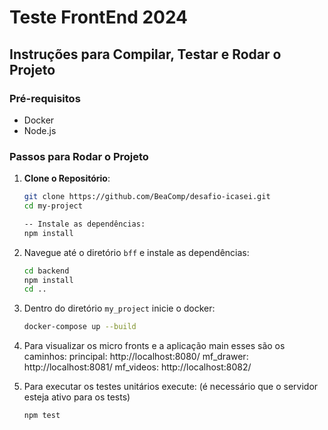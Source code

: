 # Teste FrontEnd 2024

## Instruções para Compilar, Testar e Rodar o Projeto

### Pré-requisitos
- Docker
- Node.js

### Passos para Rodar o Projeto


1. **Clone o Repositório**:
   ```sh
   git clone https://github.com/BeaComp/desafio-icasei.git
   cd my-project

   -- Instale as dependências:
   npm install

2. Navegue até o diretório `bff` e instale as dependências:
   ```sh
   cd backend
   npm install
   cd ..

3. Dentro do diretório `my_project` inicie o docker:
   ```sh
   docker-compose up --build

4. Para visualizar os micro fronts e a aplicação main esses são os caminhos:
   principal: http://localhost:8080/
   mf_drawer: http://localhost:8081/
   mf_videos: http://localhost:8082/

5. Para executar os testes unitários execute: (é necessário que o servidor esteja ativo para os tests)
   ```sh
   npm test


   
